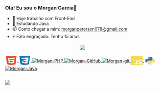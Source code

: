 ### Olá! Eu sou o Morgan Garcia👋


- 🔭 Hoje trabalho com Front-End
- 🌱 Estudando Java
- 📫 Como chegar a mim: morganpeterson078@gmail.com
- ⚡ Fato engraçado: Tenho 15 anos 

<div align="center">
  <a href="https://github.com/morgan068">
  <img height="180em" src="https://github-readme-stats.vercel.app/api?username=morgan068&show_icons=true&theme=dark&include_all_commits=true&count_private=true"/>
</div>
  
  <div style="display: inline_block"><br>
  <img align="center" alt="Morgan-HTML" height="30" width="40" src="https://raw.githubusercontent.com/devicons/devicon/master/icons/html5/html5-original.svg">
  <img align="center" alt="Morgan-CSS" height="30" width="40" src="https://raw.githubusercontent.com/devicons/devicon/master/icons/css3/css3-original.svg">
  <img align="center" alt="Morgan-PHP" height="30" width="40" src="https://cdn.jsdelivr.net/gh/devicons/devicon/icons/php/php-original.svg">
  <img align="center" alt="Morgan-GitHub" height="30" width="40" src="https://cdn.jsdelivr.net/gh/devicons/devicon/icons/github/github-original.svg">
  <img align="center" alt="Morgan-git" height="30" width="40" src="https://cdn.jsdelivr.net/gh/devicons/devicon/icons/git/git-original.svg">
  <img align="center" alt="Morgan-Js" height="30" width="40" src="https://raw.githubusercontent.com/devicons/devicon/master/icons/javascript/javascript-plain.svg">
  <img align="center" alt="Morgan-Python" height="30" width="40" src="https://raw.githubusercontent.com/devicons/devicon/master/icons/python/python-original.svg">
  <img align="center" alt="Morgan-Java" height="30" width="40" src="https://cdn.jsdelivr.net/gh/devicons/devicon/icons/java/java-original.svg">
</div>
  
##
  
<div> 

  <a href = "mailto:morganpeterson078@gmail.com" target="_blank"><img src="https://img.shields.io/badge/-Gmail-%23333?style=for-the-badge&logo=gmail&logoColor=white" target="_blank"></a>
    
   ##
